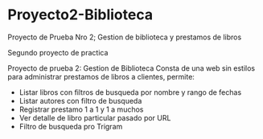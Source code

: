 # Proyecto2-Biblioteca
Proyecto de Prueba Nro 2; Gestion de biblioteca y prestamos de libros

Segundo proyecto de practica

Proyecto de prueba 2: Gestion de Biblioteca
Consta de una web sin estilos para administrar prestamos de libros a clientes, permite:
- Listar libros con filtros de busqueda por nombre y rango de fechas
- Listar autores con filtro de busqueda
- Registrar prestamo 1 a 1 y 1 a muchos
- Ver detalle de libro particular pasado por URL
- Filtro de busqueda pro Trigram
